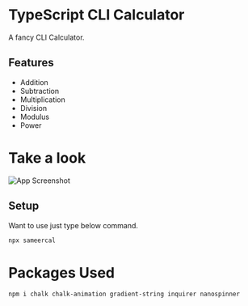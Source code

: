 # TypeScript CLI Calculator

A fancy CLI Calculator.

## Features

- Addition
- Subtraction
- Multiplication
- Division
- Modulus
- Power 

# Take a look
![App Screenshot](https://github.com/SameerAhm-ed/typescript-cli-calculator/blob/main/preview.gif)

## Setup
Want to use just type below command.
```bash
npx sameercal
```
# Packages Used

```bash
npm i chalk chalk-animation gradient-string inquirer nanospinner
```
